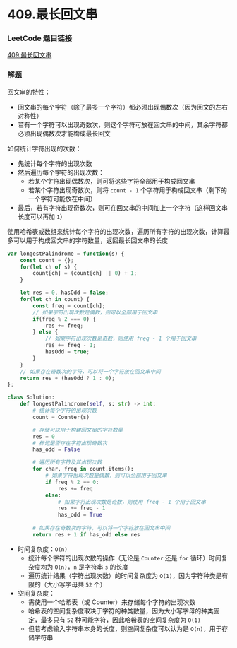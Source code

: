 # 409.最长回文串

### LeetCode 题目链接

[409.最长回文串](https://leetcode.cn/problems/longest-palindrome/)

### 解题

回文串的特性：
- 回文串的每个字符（除了最多一个字符）都必须出现偶数次（因为回文的左右对称性）
- 若有一个字符可以出现奇数次，则这个字符可放在回文串的中间，其余字符都必须出现偶数次才能构成最长回文
  
如何统计字符出现的次数：
- 先统计每个字符的出现次数
- 然后遍历每个字符的出现次数：
  - 若某个字符出现偶数次，则可将这些字符全部用于构成回文串
  - 若某个字符出现奇数次，则将 `count - 1` 个字符用于构成回文串（剩下的一个字符可能放在中间）
- 最后，若有字符出现奇数次，则可在回文串的中间加上一个字符（这样回文串长度可以再加 `1`）

使用哈希表或数组来统计每个字符的出现次数，遍历所有字符的出现次数，计算最多可以用于构成回文串的字符数量，返回最长回文串的长度

```js
var longestPalindrome = function(s) {
    const count = {};
    for(let ch of s) {
        count[ch] = (count[ch] || 0) + 1;
    }

    let res = 0, hasOdd = false;
    for(let ch in count) {
        const freq = count[ch];
        // 如果字符出现次数是偶数，则可以全部用于回文串
        if(freq % 2 === 0) {
            res += freq;
        } else {
            // 如果字符出现次数是奇数，则使用 freq - 1 个用于回文串
            res += freq - 1;
            hasOdd = true;
        }
    }
    // 如果存在奇数次的字符，可以将一个字符放在回文串中间
    return res + (hasOdd ? 1 : 0);
};
```
```python
class Solution:
    def longestPalindrome(self, s: str) -> int:
        # 统计每个字符的出现次数
        count = Counter(s)

        # 存储可以用于构建回文串的字符数量
        res = 0
        # 标记是否存在字符出现奇数次
        has_odd = False

        # 遍历所有字符及其出现次数
        for char, freq in count.items():
            # 如果字符出现次数是偶数，则可以全部用于回文串
            if freq % 2 == 0:
                res += freq
            else:
                # 如果字符出现次数是奇数，则使用 freq - 1 个用于回文串
                res += freq - 1
                has_odd = True
        
        # 如果存在奇数次的字符，可以将一个字符放在回文串中间
        return res + 1 if has_odd else res
```
- 时间复杂度：`O(n)`
  - 统计每个字符的出现次数的操作（无论是 `Counter` 还是 `for` 循环）时间复杂度均为 `O(n)`，`n` 是字符串 `s` 的长度
  - 遍历统计结果（字符出现次数）的时间复杂度为 `O(1)`，因为字符种类是有限的（大小写字母共 `52` 个）
- 空间复杂度：
  - 需使用一个哈希表（或 Counter）来存储每个字符的出现次数
  - 哈希表的空间复杂度取决于字符的种类数量，因为大小写字母的种类固定，最多只有 `52` 种可能字符，因此哈希表的空间复杂度为 `O(1)`
  - 但若考虑输入字符串本身的长度，则空间复杂度可以认为是 `O(n)`，用于存储字符串